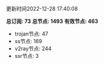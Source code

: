 更新时间2022-12-28 17:40:08

**总订阅: 73**
**总节点: 1493**
**有效节点: 463**
- trojan节点: 47
- ss节点: 169
- v2ray节点: 244
- ssr节点: 3
